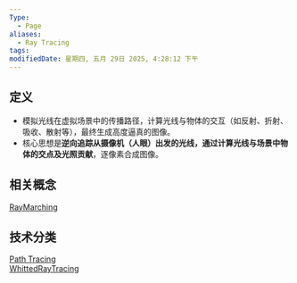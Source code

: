```yaml
---
Type:
  - Page
aliases:
  - Ray Tracing
tags: 
modifiedDate: 星期四, 五月 29日 2025, 4:28:12 下午
---
```


## 定义

- 模拟光线在虚拟场景中的传播路径，计算光线与物体的交互（如反射、折射、吸收、散射等），最终生成高度逼真的图像。
- 核心思想是**逆向追踪从摄像机（人眼）出发的光线，通过计算光线与场景中物体的交点及光照贡献**，逐像素合成图像。

## 相关概念

[RayMarching](RayMarching.md)

## 技术分类

[Path Tracing](Path%20Tracing.md)  
[WhittedRayTracing](WhittedRayTracing.md)
